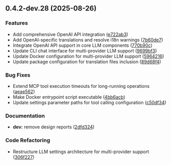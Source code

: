 ## 0.4.2-dev.28 (2025-08-26)


### Features

* Add comprehensive OpenAI API integration ([e722ab3](https://github.com/CrackingShells/Hatchling/commit/e722ab390b7444d1a0eec4a06466c9668accc54b))
* Add OpenAI-specific translations and resolve i18n warnings ([7b60de7](https://github.com/CrackingShells/Hatchling/commit/7b60de79d48b83e65df12411f3e0561eefd19084))
* Integrate OpenAI API support in core LLM components ([770b90c](https://github.com/CrackingShells/Hatchling/commit/770b90c8b42ffa923560e0ec1fbecf1e15fb51e7))
* Update CLI chat interface for multi-provider LLM support ([9699bf3](https://github.com/CrackingShells/Hatchling/commit/9699bf3c163b5429f5d2422c55d1d75a1ba65aaf))
* Update Docker configuration for multi-provider LLM support ([5964216](https://github.com/CrackingShells/Hatchling/commit/5964216e1f61d9fd898ff8ece42cb9790844924d))
* Update package configuration for translation files inclusion ([89d68f4](https://github.com/CrackingShells/Hatchling/commit/89d68f4f18900f7d69836a6b30debc24abe150de))


### Bug Fixes

* Extend MCP tool execution timeouts for long-running operations ([aeae562](https://github.com/CrackingShells/Hatchling/commit/aeae5625f4778b7cc19ea325ee3868ea9e58d7a2))
* Make Docker entrypoint script executable ([4bb6acb](https://github.com/CrackingShells/Hatchling/commit/4bb6acb6cd0de45889c8775a9a3bb83b7f3b9e87))
* Update settings parameter paths for tool calling configuration ([c50df34](https://github.com/CrackingShells/Hatchling/commit/c50df344490d95821a1e22491cc87e55a1cbb271))


### Documentation

* **dev:** remove design reports ([2dfd324](https://github.com/CrackingShells/Hatchling/commit/2dfd324689062f9622b5c9468414133aa6493a88))


### Code Refactoring

* Restructure LLM settings architecture for multi-provider support ([306f227](https://github.com/CrackingShells/Hatchling/commit/306f2276b956d198b2025d3f05764d6386e64235))
